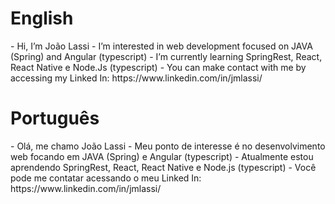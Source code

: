 <h1>English</h1>
- Hi, I’m João Lassi
- I’m interested in web development focused on JAVA (Spring) and Angular (typescript)
- I’m currently learning SpringRest, React, React Native e Node.Js (typescript)
- You can make contact with me by accessing my Linked In: https://www.linkedin.com/in/jmlassi/

<h1>Português</h1>
- Olá, me chamo João Lassi
- Meu ponto de interesse é no desenvolvimento web focando em JAVA (Spring) e Angular (typescript)
- Atualmente estou aprendendo SpringRest, React, React Native e Node.js (typescript)
- Você pode me contatar acessando o meu Linked In: https://www.linkedin.com/in/jmlassi/

